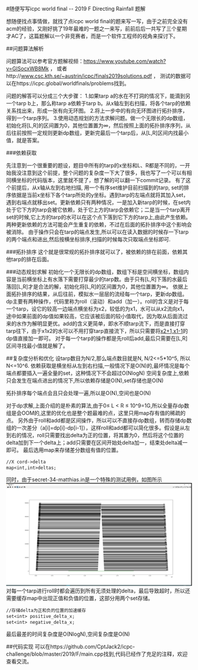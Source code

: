 #随便写写icpc world final -- 2019 F Directing Rainfall 题解

想随便找点事情做，就找了点icpc world final的题来写一写，由于之前完全没有acm的经验，又刚好挑了19年最难的一题之一来写，前前后后一共写了三个星期才AC了，这篇题解以一个非竞赛者，而是一个软件工程师的视角来探讨下。

##问题算法解析

问题算法可以参考官方题解视频：https://www.youtube.com/watch?v=GISocxWB8Mk ，
或者http://www.csc.kth.se/~austrin/icpc/finals2019solutions.pdf ，
测试的数据可以在https://icpc.global/worldfinals/problems找到。

问题的解答可以分成三个大步骤：
1.如果tarp a的水在不打洞的情况下，能滴到另一个tarp b上，那么称tarp a依赖于tarp b。从x轴左到右扫描，将各个tarp的依赖关系找出来，形成一张有向无环图。
2.将上一步中的有向无环图进行拓扑排序，得到一个tarp序列。
3.使用动态规划的方法求解问题。做一个无限长的dp数组，初始化将[L,R]的区间置为0，其他位置置为∞，然后按照上面的拓扑排序序列，从后往前按照一定规则更新dp数组，更新完最后一个tarp后，从[L,R]区间内找最小值，就是答案。

###依赖获取

先注意到一个很重要的题设，题目中所有的tarp的x坐标和L、R都是不同的，一开始我没注意到这个前提，整个问题的复杂度一下大了很多，我也写了一个可以有相同横坐标的代码版本，这里就不提了，想了解的可以翻一下commit记录。
有了这个前提后，从x轴从左到右地扫描, 用一个有序set维护目前扫描到的tarp, set的排序依据是当前x坐标下各个tarp所处的y坐标。遇到tarp的左端点就将其加入set，遇到右端点就移出set。更新依赖只有两种情况，一是加入新tarp的时候，在set内处于它下方的tarp会被它依赖，处于它上方的tarp会依赖它；二是当一个tarp离开set的时候,它上方的tarp的水可以在这个点下落到它下方的tarp上,由此产生依赖。两种更新依赖的方法可能会产生重复的依赖，不过在后面的拓扑排序中这个影响会被消除。
由于操作只会在tarp的端点发生,所以可以在读入数据的时候存一下tarp的两个端点和进出,然后按横坐标排序,扫描的时候每次只取端点坐标即可.

###拓扑排序
这个就是很常规的拓扑排序就可以了，被依赖的排在前面，依赖其他tarp的排在后面。

###动态规划求解
初始化一个无限长的dp数组，数组下标是空间横坐标，数组内容是当前横坐标上有水落下需要打穿最少的tarp数。由于只有[L,R]下落的水最后落回[L,R]才是合法的解，初始化将[L,R]的区间置为0，其他位置置为∞。
依据上面拓扑排序的结果，从后往前，模拟水一层层的流经每一个tarp，更新dp数组。dp主要有两种操作，代码里称为roll（滚动）和add（加一）。roll的含义是对于每一个tarp，设它的较高一边端点横坐标为x2，较低的为x1，水可以从x2流向x1，途中如果前面的dp值如果较高，它应该被后面的较小值取代，因为取从后面流过来的水作为解明显更优。add的含义更简单，即水不顺tarp流下，而是直接打穿tarp往下，由于x1x2的水可以不用打穿tarp直接流下，所以只需要将[x2+1,x1-1](假设x2<x1,反之调整一下也成立)的dp值直接加一即可。
对于每一个tarp的操作都是先roll后add,最后只需要在[L,R]区间寻找最小值就是解了。

##复杂度分析和优化
设tarp数目为N/2,那么端点数目就是N, N/2<=5*10^5, 所以N<=10^6.
依赖获取是横坐标从左到右扫描,一般情况下是O(N)的,最坏情况是每个端点都要插入一遍全量的set，这种情况下不会超过O(NlogN)
空间复杂度上,依赖只会发生在端点进出的情况下,所以依赖存储是O(N),set存储也是O(N)

拓扑排序每个端点会且只会处理一遍,所以是O(N),空间也是O(N)

对于dp求解,上面介绍的是朴素的算法,由于0≤ L < R ≤ 10^9=1G,所以全量存dp数组是会OOM的,这里的优化也是整个题最难的点，这里只用map存有值的稀疏的点。
另外由于roll和add都是区间操作，所以可以不直接存dp数组，转而存储dp数组的一次差分（a[i]=dp[i]-dp[i-1]），这样roll和add都可以简化很多。假设是从左到右的情况，roll只需要找出delta为正的位置，将其置为0，然后将这个位置的delta加到下一个delta上；add只需要在区间开始处delta加一，结束处delta减一即可。
最后选用map来存储差分数组有值的位置。
```
//X cord->delta
map<int,int>deltas; 
```
同时，由于secret-34-matthias.in是一个特殊的测试用例，如图所示
![](secret34.png)
对每一个tarp进行roll时都会遍历到所有无须处理的delta，最后导致超时，所以还需要缓存map中出现正值和负值的位置，这部分用两个set存储。
```
//存储delta为正和负的位置的加速缓存
set<int> positive_delta_x;
set<int> negative_delta_x;
```
最后最差的时间复杂度是O(NlogN),空间复杂度是O(N)

##代码实现
可以在https://github.com/CptJack2/icpc-challenge/blob/master/2019/F/main.cpp找到,代码已经作了充足的注释，欢迎查看交流。